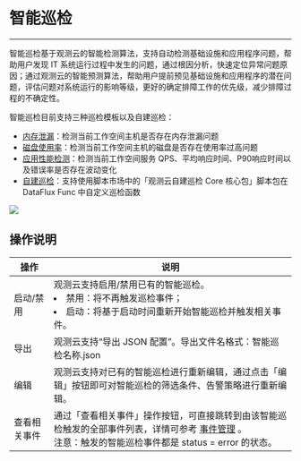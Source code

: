 # 智能巡检
---

智能巡检基于观测云的智能检测算法，支持自动检测基础设施和应用程序问题，帮助用户发现 IT 系统运行过程中发生的问题，通过根因分析，快速定位异常问题原因；通过观测云的智能预测算法，帮助用户提前预见基础设施和应用程序的潜在问题，评估问题对系统运行的影响等级，更好的确定排障工作的优先级，减少排障过程的不确定性。

智能巡检目前支持三种巡检模板以及自建巡检：

- [内存泄漏](memory-leak.md)：检测当前工作空间主机是否存在内存泄漏问题
- [磁盘使用率](disk-usage.md)：检测当前工作空间主机的磁盘是否存在使用率过高问题
- [应用性能检测](apm.md)：检测当前工作空间服务 QPS、平均响应时间、P90响应时间以及错误率是否存在波动变化
- [自建巡检](../../developers/custom-bot-obs.md)：支持使用脚本市场中的「观测云自建巡检 Core 核心包」脚本包在 DataFlux Func 中自定义巡检函数

![](../img/9.bot_obs_1.png)

## 操作说明

| **操作**     | **说明**                                                     |
| ------------ | ------------------------------------------------------------ |
| 启动/禁用    | 观测云支持启用/禁用已有的智能巡检。<br><li>禁用：将不再触发巡检事件；<br><li>启动：将基于启动时间重新开始智能巡检并触发相关事件。 |
| 导出    | 观测云支持“导出 JSON 配置”。导出文件名格式：智能巡检名称.json |
| 编辑         | 观测云支持对已有的智能巡检进行重新编辑，通过点击「编辑」按钮即可对智能巡检的筛选条件、告警策略进行重新编辑。 |
| 查看相关事件 | 通过「查看相关事件」操作按钮，可直接跳转到由该智能巡检触发的全部事件列表，详情可参考 [事件管理](../../events/explorer.md) 。<br>注意：触发的智能巡检事件都是 status = error 的状态。 |

